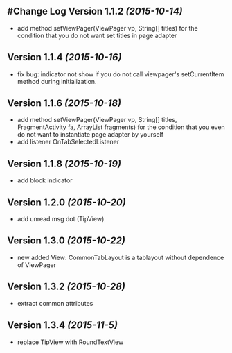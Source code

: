 #Change Log
Version 1.1.2 *(2015-10-14)*
----------------------------
* add method setViewPager(ViewPager vp, String[] titles)  for the condition that you do not want set titles in page adapter 

Version 1.1.4 *(2015-10-16)*
----------------------------
* fix bug: indicator not show if you do not call viewpager's setCurrentItem method during initialization.

Version 1.1.6 *(2015-10-18)*
----------------------------
* add method setViewPager(ViewPager vp, String[] titles, FragmentActivity fa, ArrayList<Fragment> fragments)
  for the condition that you even do not want to instantiate page adapter by yourself
* add listener OnTabSelectedListener

Version 1.1.8 *(2015-10-19)*
----------------------------
* add block indicator

Version 1.2.0 *(2015-10-20)*
----------------------------
* add unread msg dot (TipView)

Version 1.3.0 *(2015-10-22)*
----------------------------
* new added View: CommonTabLayout is a tablayout without dependence of ViewPager

Version 1.3.2 *(2015-10-28)*
----------------------------
* extract common attributes

Version 1.3.4 *(2015-11-5)*
----------------------------
* replace TipView with RoundTextView